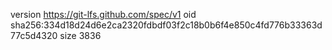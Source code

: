version https://git-lfs.github.com/spec/v1
oid sha256:334d18d24d6e2ca2320fdbdf03f2c18b0b6f4e850c4fd776b33363d77c5d4320
size 3836
